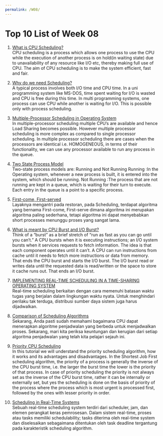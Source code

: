 ```yaml
---
permalink: /W08/
---
```

# Top 10 List of Week 08

1. [What is CPU Scheduling?](https://www.studytonight.com/operating-system/cpu-scheduling#)<br>
CPU scheduling is a process which allows one process to use the CPU while the execution of another process is on hold(in waiting state) due to unavailability of any resource like I/O etc, thereby making full use of CPU. The aim of CPU scheduling is to make the system efficient, fast and fair.

2. [Why do we need Scheduling?](https://www.geeksforgeeks.org/cpu-scheduling-in-operating-systems/)<br>
A typical process involves both I/O time and CPU time. In a uni programming system like MS-DOS, time spent waiting for I/O is wasted and CPU is free during this time. In multi programming systems, one process can use CPU while another is waiting for I/O. This is possible only with process scheduling.

3. [Multiple-Processor Scheduling in Operating System](https://www.geeksforgeeks.org/multiple-processor-scheduling-in-operating-system/)<br>
In multiple-processor scheduling multiple CPU’s are available and hence Load Sharing becomes possible. However multiple processor scheduling is more complex as compared to single processor scheduling. In multiple processor scheduling there are cases when the processors are identical i.e. HOMOGENEOUS, in terms of their functionality, we can use any processor available to run any process in the queue.

4. [Two State Process Model](https://www.guru99.com/process-scheduling.html#3)<br>
Two-state process models are:
Running and Not Running
Running :In the Operating system, whenever a new process is built, it is entered into the system, which should be running.
Not Running :The process that are not running are kept in a queue, which is waiting for their turn to execute. Each entry in the queue is a point to a specific process.

5. [First-come, First-served](https://www.academia.edu/42880365/Operating_System_Concepts_10th_Editions)<br>
Layaknya mengantri pada restoran, pada Scheduling, terdapat algoritma yang bernama First-come, First-serve dimana algoritma ini merupakan algoritma paling sederhana, tetapi algoritma ini dapat menyebabkan short processes menunggu proses yang sangat lama.

6. [What is meant by CPU Burst and I/O Burst?](https://www.quora.com/What-is-meant-by-CPU-Burst-and-I-O-Burst)<br>
Think of a “burst” as a brief stretch of “run as fast as you can go until you can’t.”
A CPU bursts when it is executing instructions; an I/O system bursts when it services requests to fetch information. The idea is that each component operates until it can’t.
A CPU can run instructions from cache until it needs to fetch more instructions or data from memory. That ends the CPU burst and starts the I/O burst. The I/O burst read or writes data until the requested data is read/written or the space to store it cache runs out. That ends an I/O burst.

7. [IMPLEMENTING REAL-TIME SCHEDULING IN A TIME-SHARING OPERATING SYSTEM ](https://pdf.sciencedirectassets.com/314898/1-s2.0-S1474667095X72129/1-s2.0-S1474667017472247/main.pdf?X-Amz-Security-Token=IQoJb3JpZ2luX2VjENL%2F%2F%2F%2F%2F%2F%2F%2F%2F%2FwEaCXVzLWVhc3QtMSJHMEUCIQCsxkGCZJ4eQsDiHpDvQ82hYthsMhUFOA9%2BN9OPDBeJ8wIgHITL41FZ4nyXkwGPottKLeKqpSPg%2B4TUKw5YxJPdHggqtAMIWhADGgwwNTkwMDM1NDY4NjUiDLztit5zJWXiHSk8jSqRA%2BpqtKuUEmoz%2BQf%2FaRtgyiJ1TQp2gbOJ90WdIkcY9uvZOpkkhI%2Bvfmut6DDXjUwcQLVvfR9d8AKW6ZKultL9Fmz9T4rRVSuKoyKzJLtLwq%2BxJ1TRRgGXm1kI4e8Q5LK98Nr8yEMmwcLe5EqnXz1VyYz0oqgFfF%2BXq4VqAq5KMq836vJ0IEsvvbZV0%2Fin%2BLB87cSwgaHoHUNhS9aObqsE8HnUSgTIaubQJo2YKaEn1sa0s4N6LrZJ%2Fg5MC%2B9S1NC3drI6irkY%2FPi%2BAi8NcUD%2B%2BDOkHO6oRZooxjZiB9AKSsLo3vO0R1GCpbyiRV0rIMPaA6al7Uu2UsXVNEP%2FbGztu5t44MP7%2B30xMgeJbkcAmXlbci%2F9K%2BYT5rGMSlA9VqmwsaSUkdsI2X8xHNqM380xF9aRxkBZVnwYUZYQ4%2BnGDhoIPQg%2B4vVyGNp95i5dfM5ofc2pwBoUZK1B9Sn2r2mTGjqVhl4%2Fe9nt7wmr65O%2BBMcj%2BdqoxmY2BM2W0E6jDIew5Af4ULz3ZXRG9mPU0T1KTLdRMPXLjf4FOusBkd%2BME0zPPQKLEBqtonoKhQxXUStnZoTT8XvdEJx0SRl9xmmrdg6UIub4RIXUnBC0GB46wmghIGUgm5VMSwet6jr%2FRLUK2%2FOZ4UFKimfJvtxtLC7OHTHMOThKz%2F%2Fw1%2BDuu2wP0bNCWppeTFw21f97JZGw7zRn5bFXcmPxTkx3cE1XEWnR8S%2BR9KQQ2ZzWpwX3%2FiYmHDpDhoT7g2lNvOJ0ezbPwCvJBXTWLKA6uDH3RoA%2F6bVGyt2ctCKTmZvB8Qed92yRdQ4gSAPBtNa9xgTTnT7Bfh1xAoSFKXtOfDRo3aBlkWXW%2FsbCEilJ%2Bg%3D%3D&X-Amz-Algorithm=AWS4-HMAC-SHA256&X-Amz-Date=20201129T093626Z&X-Amz-SignedHeaders=host&X-Amz-Expires=300&X-Amz-Credential=ASIAQ3PHCVTY37VZG4WU%2F20201129%2Fus-east-1%2Fs3%2Faws4_request&X-Amz-Signature=90e3c4a4c858cb36f171b8bc357ba252007adfc77a38620b99c850252abeb8f6&hash=15da0be4789500d854c83de3c316b160260bf96cdae55c17304b913a7c63b983&host=68042c943591013ac2b2430a89b270f6af2c76d8dfd086a07176afe7c76c2c61&pii=S1474667017472247&tid=spdf-e462d464-4c20-494a-b29b-35b47869caac&sid=4173c3b737a2224638281da9afb92eb0ee03gxrqb&type=client)<br>
Real-time scheduling berkaitan dengan cara memenuhi batasan waktu tugas yang berjalan dalam lingkungan waktu nyata. Untuk menghindari perilaku tak terduga, distribusi sumber daya sistem juga harus dijadwalkan.

8. [Comparison of Scheduling Algorithms](https://www.studytonight.com/operating-system/comparision-scheduling-algorithms)<br>
Sekarang, Anda pasti sudah memahami bagaimana CPU dapat menerapkan algoritme penjadwalan yang berbeda untuk menjadwalkan proses. Sekarang, mari kita periksa keuntungan dan kerugian dari setiap algoritma penjadwalan yang telah kita pelajari sejauh ini.

9. [Priority CPU Scheduling](https://www.studytonight.com/operating-system/priority-scheduling)<br>
In this tutorial we will understand the priority scheduling algorithm, how it works and its advantages and disadvantages. In the Shortest Job First scheduling algorithm, the priority of a process is generally the inverse of the CPU burst time, i.e. the larger the burst time the lower is the priority of that process.
In case of priority scheduling the priority is not always set as the inverse of the CPU burst time, rather it can be internally or externally set, but yes the scheduling is done on the basis of priority of the process where the process which is most urgent is processed first, followed by the ones with lesser priority in order.

10. [Scheduling in Real-Time Systems](https://www.geeksforgeeks.org/scheduling-in-real-time-systems/)<br>
Sebuah real-time scheduling system terdiri dari scheduler, jam, dan elemen perangkat keras pemrosesan. Dalam sistem real-time, proses atau tasks memiliki schedulability; tasks diterima oleh real-time system dan diselesaikan sebagaimana ditentukan oleh task deadline tergantung pada karakteristik scheduling algorithm.
